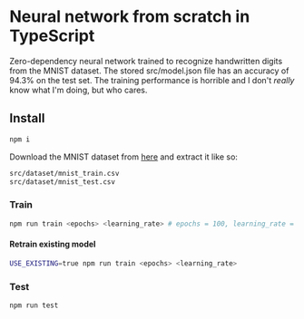 # Neural network from scratch in TypeScript

Zero-dependency neural network trained to recognize handwritten digits from the MNIST dataset. The stored src/model.json file has an accuracy of 94.3% on the test set. The training performance is horrible and I don't _really_ know what I'm doing, but who cares.

## Install

```bash
npm i
```

Download the MNIST dataset from [here](https://www.kaggle.com/datasets/oddrationale/mnist-in-csv) and extract it like so:

```bash
src/dataset/mnist_train.csv
src/dataset/mnist_test.csv
```

### Train

```bash
npm run train <epochs> <learning_rate> # epochs = 100, learning_rate = 0.01
```

#### Retrain existing model

```bash
USE_EXISTING=true npm run train <epochs> <learning_rate>
```

### Test

```bash
npm run test
```
